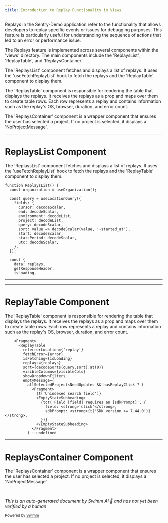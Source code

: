 ```yaml
---
title: Introduction to Replay Functionality in Views
---
```

Replays in the Sentry-Demo application refer to the functionality that allows developers to replay specific events or issues for debugging purposes. This feature is particularly useful for understanding the sequence of actions that led to an error or performance issue.

The Replays feature is implemented across several components within the 'views' directory. The main components include the 'ReplaysList', 'ReplayTable', and 'ReplaysContainer'.

The 'ReplaysList' component fetches and displays a list of replays. It uses the 'useFetchReplayList' hook to fetch the replays and the 'ReplayTable' component to display them.

The 'ReplayTable' component is responsible for rendering the table that displays the replays. It receives the replays as a prop and maps over them to create table rows. Each row represents a replay and contains information such as the replay's OS, browser, duration, and error count.

The 'ReplaysContainer' component is a wrapper component that ensures the user has selected a project. If no project is selected, it displays a 'NoProjectMessage'.

<SwmSnippet path="/static/app/views/replays/list/replaysList.tsx" line="21">

---

# ReplaysList Component

The 'ReplaysList' component fetches and displays a list of replays. It uses the 'useFetchReplayList' hook to fetch the replays and the 'ReplayTable' component to display them.

```tsx
function ReplaysList() {
  const organization = useOrganization();

  const query = useLocationQuery({
    fields: {
      cursor: decodeScalar,
      end: decodeScalar,
      environment: decodeList,
      project: decodeList,
      query: decodeScalar,
      sort: value => decodeScalar(value, '-started_at'),
      start: decodeScalar,
      statsPeriod: decodeScalar,
      utc: decodeScalar,
    },
  });

  const {
    data: replays,
    getResponseHeader,
    isLoading,
```

---

</SwmSnippet>

<SwmSnippet path="/static/app/views/replays/list/replaysList.tsx" line="87">

---

# ReplayTable Component

The 'ReplayTable' component is responsible for rendering the table that displays the replays. It receives the replays as a prop and maps over them to create table rows. Each row represents a replay and contains information such as the replay's OS, browser, duration, and error count.

```tsx
    <Fragment>
      <ReplayTable
        referrerLocation={'replay'}
        fetchError={error}
        isFetching={isLoading}
        replays={replays}
        sort={decodeSorts(query.sort).at(0)}
        visibleColumns={visibleCols}
        showDropdownFilters
        emptyMessage={
          allSelectedProjectsNeedUpdates && hasReplayClick ? (
            <Fragment>
              {t('Unindexed search field')}
              <EmptyStateSubheading>
                {tct('Field [field] requires an [sdkPrompt]', {
                  field: <strong>'click'</strong>,
                  sdkPrompt: <strong>{t('SDK version >= 7.44.0')}</strong>,
                })}
              </EmptyStateSubheading>
            </Fragment>
          ) : undefined
```

---

</SwmSnippet>

# ReplaysContainer Component

The 'ReplaysContainer' component is a wrapper component that ensures the user has selected a project. If no project is selected, it displays a 'NoProjectMessage'.

&nbsp;

*This is an auto-generated document by Swimm AI 🌊 and has not yet been verified by a human*

<SwmMeta version="3.0.0" repo-id="Z2l0aHViJTNBJTNBc2VudHJ5LWRlbW8lM0ElM0FTd2ltbS1EZW1v" repo-name="sentry-demo" doc-type="overview"><sup>Powered by [Swimm](/)</sup></SwmMeta>
